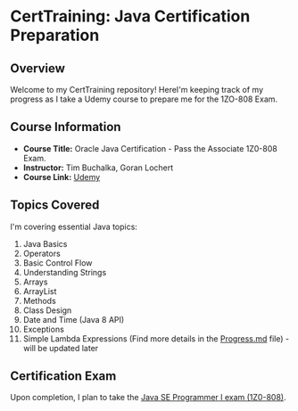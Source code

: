 # CertTraining: Java Certification Preparation

## Overview

Welcome to my CertTraining repository! HereI'm keeping track of my progress as I take a Udemy course to prepare me for the 1ZO-808 Exam.

## Course Information

- **Course Title:** Oracle Java Certification - Pass the Associate 1Z0-808 Exam.
- **Instructor:** Tim Buchalka, Goran Lochert
- **Course Link:** [Udemy](https://www.udemy.com/course/oracle-java-associate-certification-exam-course-1z0-808/)

## Topics Covered

I'm covering essential Java topics:
1. Java Basics
2. Operators
3. Basic Control Flow
4. Understanding Strings
5. Arrays
6. ArrayList
7. Methods
8. Class Design
9. Date and Time (Java 8 API)
10. Exceptions
11. Simple Lambda Expressions
(Find more details in the [Progress.md](Progress.md) file) - will be updated later

## Certification Exam

Upon completion, I plan to take the [Java SE Programmer I exam (1Z0-808)](https://education.oracle.com/java-se-8-programmer-i/pexam_1Z0-808).


